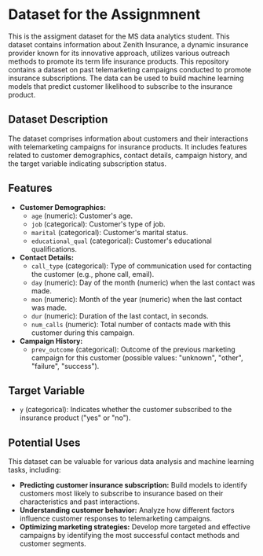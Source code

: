 

# Dataset for the Assignmnent 

This is the assigment dataset for the MS data analytics student. This dataset contains information about Zenith Insurance, a dynamic insurance provider known for its innovative approach, utilizes various outreach methods to promote its term life insurance products. This repository contains a dataset on past telemarketing campaigns conducted to promote insurance subscriptions. The data can be used to build machine learning models that predict customer likelihood to subscribe to the insurance product.

## Dataset Description

The dataset comprises information about customers and their interactions with telemarketing campaigns for insurance products. It includes features related to customer demographics, contact details, campaign history, and the target variable indicating subscription status.

## Features

* **Customer Demographics:**
    * `age` (numeric): Customer's age.
    * `job` (categorical): Customer's type of job.
    * `marital` (categorical): Customer's marital status.
    * `educational_qual` (categorical): Customer's educational qualifications.
* **Contact Details:**
    * `call_type` (categorical): Type of communication used for contacting the customer (e.g., phone call, email).
    * `day` (numeric): Day of the month (numeric) when the last contact was made.
    * `mon` (numeric): Month of the year (numeric) when the last contact was made.
    * `dur` (numeric): Duration of the last contact, in seconds.
    * `num_calls` (numeric): Total number of contacts made with this customer during this campaign.
* **Campaign History:**
    * `prev_outcome` (categorical): Outcome of the previous marketing campaign for this customer (possible values: "unknown", "other", "failure", "success").

## Target Variable

* `y` (categorical): Indicates whether the customer subscribed to the insurance product ("yes" or "no").

## Potential Uses

This dataset can be valuable for various data analysis and machine learning tasks, including:

* **Predicting customer insurance subscription:** Build models to identify customers most likely to subscribe to insurance based on their characteristics and past interactions.
* **Understanding customer behavior:** Analyze how different factors influence customer responses to telemarketing campaigns.
* **Optimizing marketing strategies:** Develop more targeted and effective campaigns by identifying the most successful contact methods and customer segments.


